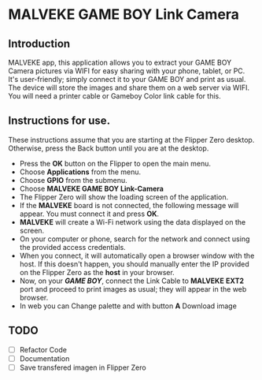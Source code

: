 # MALVEKE **GAME BOY** Link Camera

## Introduction
MALVEKE app, this application allows you to extract your GAME BOY Camera pictures via WIFI for easy sharing with your phone, tablet, or PC. It's user-friendly; simply connect it to your GAME BOY and print as usual. The device will store the images and share them on a web server via WIFI. You will need a printer cable or Gameboy Color link cable for this.

## Instructions for use.

These instructions assume that you are starting at the Flipper Zero desktop. Otherwise, press the Back button until you are at the desktop.

- Press the **OK** button on the Flipper to open the main menu.
- Choose **Applications** from the menu.
- Choose **GPIO** from the submenu.
- Choose **MALVEKE GAME BOY Link-Camera**
- The Flipper Zero will show the loading screen of the application. 
- If the **MALVEKE** board is not connected, the following message will appear. You must connect it and press **OK**.
- **MALVEKE** will create a Wi-Fi network using the data displayed on the screen.
- On your computer or phone, search for the network and connect using the provided access credentials.
- When you connect, it will automatically open a browser window with the host. If this doesn't happen, you should manually enter the IP provided on the Flipper Zero as the **host** in your browser.
- Now, on your ***GAME BOY***, connect the Link Cable to **MALVEKE** **EXT2** port and proceed to print images as usual; they will appear in the web browser.
- In web you can Change palette and with button **A** Download image

## TODO
- [ ] Refactor Code
- [ ] Documentation
- [ ] Save transfered imagen in Flipper Zero